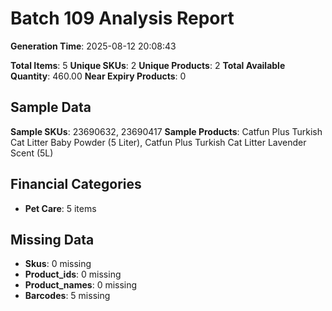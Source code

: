 # Batch 109 Analysis Report

**Generation Time**: 2025-08-12 20:08:43

**Total Items**: 5
**Unique SKUs**: 2
**Unique Products**: 2
**Total Available Quantity**: 460.00
**Near Expiry Products**: 0

## Sample Data
**Sample SKUs**: 23690632, 23690417
**Sample Products**: Catfun Plus Turkish Cat Litter Baby Powder (5 Liter), Catfun Plus Turkish Cat Litter Lavender Scent (5L)

## Financial Categories
- **Pet Care**: 5 items

## Missing Data
- **Skus**: 0 missing
- **Product_ids**: 0 missing
- **Product_names**: 0 missing
- **Barcodes**: 5 missing
